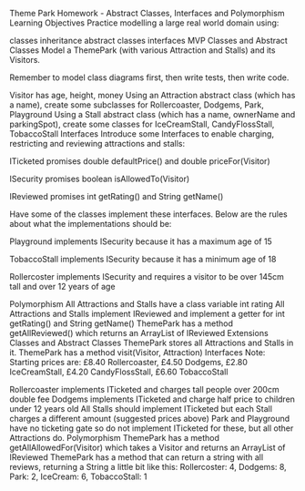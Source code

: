 Theme Park Homework - Abstract Classes, Interfaces and Polymorphism
Learning Objectives
Practice modelling a large real world domain using:

classes
inheritance
abstract classes
interfaces
MVP
Classes and Abstract Classes
Model a ThemePark (with various Attraction and Stalls) and its Visitors.

Remember to model class diagrams first, then write tests, then write code.

Visitor has age, height, money
Using an Attraction abstract class (which has a name), create some subclasses for Rollercoaster, Dodgems, Park, Playground
Using a Stall abstract class (which has a name, ownerName and parkingSpot), create some classes for IceCreamStall, CandyFlossStall, TobaccoStall
Interfaces
Introduce some Interfaces to enable charging, restricting and reviewing attractions and stalls:

ITicketed promises double defaultPrice() and double priceFor(Visitor)

ISecurity promises boolean isAllowedTo(Visitor)

IReviewed promises int getRating() and String getName()

Have some of the classes implement these interfaces. Below are the rules about what the implementations should be:

Playground implements ISecurity because it has a maximum age of 15

TobaccoStall implements ISecurity because it has a minimum age of 18

Rollercoster implements ISecurity and requires a visitor to be over 145cm tall and over 12 years of age

Polymorphism
All Attractions and Stalls have a class variable int rating
All Attractions and Stalls implement IReviewed and implement a getter for int getRating() and String getName()
ThemePark has a method getAllReviewed() which returns an ArrayList of IReviewed
Extensions
Classes and Abstract Classes
ThemePark stores all Attractions and Stalls in it.
ThemePark has a method visit(Visitor, Attraction)
Interfaces
Note: Starting prices are: £8.40 Rollercoaster, £4.50 Dodgems, £2.80 IceCreamStall, £4.20 CandyFlossStall, £6.60 TobaccoStall

Rollercoaster implements ITicketed and charges tall people over 200cm double fee
Dodgems implements ITicketed and charge half price to children under 12 years old
All Stalls should implement ITicketed but each Stall charges a different amount (suggested prices above)
Park and Playground have no ticketing gate so do not implement ITicketed for these, but all other Attractions do.
Polymorphism
ThemePark has a method getAllAllowedFor(Visitor) which takes a Visitor and returns an ArrayList of IReviewed
ThemePark has a method that can return a string with all reviews, returning a String a little bit like this: Rollercoster: 4, Dodgems: 8, Park: 2, IceCream: 6, TobaccoStall: 1
